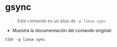 # gsync

> Este comando es un alias de `-p linux sync`.

- Muestra la documentación del comando original:

`tldr -p linux sync`
